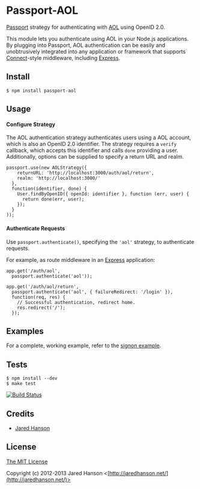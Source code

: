 # Passport-AOL

[Passport](http://passportjs.org/) strategy for authenticating with [AOL](http://www.aol.com/)
using OpenID 2.0.

This module lets you authenticate using AOL in your Node.js applications.
By plugging into Passport, AOL authentication can be easily and
unobtrusively integrated into any application or framework that supports
[Connect](http://www.senchalabs.org/connect/)-style middleware, including
[Express](http://expressjs.com/).

## Install

    $ npm install passport-aol

## Usage

#### Configure Strategy

The AOL authentication strategy authenticates users using a AOL account,
which is also an OpenID 2.0 identifier.  The strategy requires a `verify`
callback, which accepts this identifier and calls `done` providing a user.
Additionally, options can be supplied to specify a return URL and realm.

    passport.use(new AOLStrategy({
        returnURL: 'http://localhost:3000/auth/aol/return',
        realm: 'http://localhost:3000/'
      },
      function(identifier, done) {
        User.findByOpenID({ openId: identifier }, function (err, user) {
          return done(err, user);
        });
      }
    ));

#### Authenticate Requests

Use `passport.authenticate()`, specifying the `'aol'` strategy, to
authenticate requests.

For example, as route middleware in an [Express](http://expressjs.com/)
application:

    app.get('/auth/aol',
      passport.authenticate('aol'));

    app.get('/auth/aol/return', 
      passport.authenticate('aol', { failureRedirect: '/login' }),
      function(req, res) {
        // Successful authentication, redirect home.
        res.redirect('/');
      });

## Examples

For a complete, working example, refer to the [signon example](https://github.com/jaredhanson/passport-aol/tree/master/examples/signon).

## Tests

    $ npm install --dev
    $ make test

[![Build Status](https://secure.travis-ci.org/jaredhanson/passport-aol.png)](http://travis-ci.org/jaredhanson/passport-aol)

## Credits

  - [Jared Hanson](http://github.com/jaredhanson)

## License

[The MIT License](http://opensource.org/licenses/MIT)

Copyright (c) 2012-2013 Jared Hanson <[http://jaredhanson.net/](http://jaredhanson.net/)>
